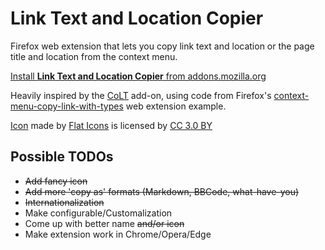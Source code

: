 # Link Text and Location Copier
Firefox web extension that lets you copy link text and location or the page title and location from the context menu.

[Install **Link Text and Location Copier** from addons.mozilla.org](https://addons.mozilla.org/en-US/firefox/addon/link-text-and-location-copier/)

Heavily inspired by the [CoLT](https://github.com/jgbishop/colt) add-on, using code from Firefox's [context-menu-copy-link-with-types](https://github.com/mdn/webextensions-examples/tree/master/context-menu-copy-link-with-types)  web extension example.

[Icon](https://www.flaticon.com/free-icon/paint-brush_178388) made by [Flat Icons](https://flat-icons.com/) is licensed by [CC 3.0 BY](http://creativecommons.org/licenses/by/3.0/)

## Possible TODOs
* ~~Add fancy icon~~
* ~~Add more 'copy as' formats (Markdown, BBCode, what-have-you)~~
* ~~Internationalization~~
* Make configurable/Customalization
* Come up with better name ~~and/or icon~~
* Make extension work in Chrome/Opera/Edge
